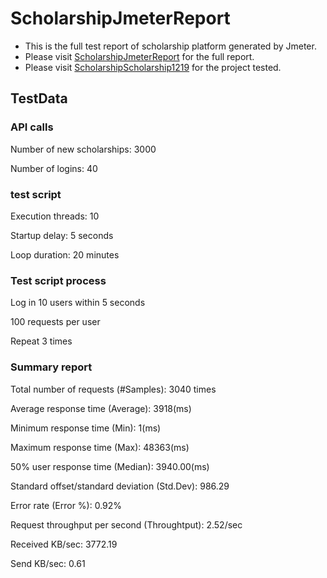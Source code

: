 # ScholarshipJmeterReport

- This is the full test report of scholarship platform generated by Jmeter.
- Please visit [ScholarshipJmeterReport](https://davewylee.github.io/ScholarshipJmeterReport/) for the full report.
- Please visit [ScholarshipScholarship1219](https://github.com/LyndonYeh/Scholarship1219) for the project tested.

## TestData

### API calls

Number of new scholarships: 3000

Number of logins: 40

### test script

Execution threads: 10

Startup delay: 5 seconds

Loop duration: 20 minutes

### Test script process

Log in 10 users within 5 seconds

100 requests per user

Repeat 3 times

### Summary report

Total number of requests (#Samples): 3040 times

Average response time (Average): 3918(ms)

Minimum response time (Min): 1(ms)

Maximum response time (Max): 48363(ms)

50% user response time (Median): 3940.00(ms)

Standard offset/standard deviation (Std.Dev): 986.29

Error rate (Error %): 0.92%

Request throughput per second (Throughtput): 2.52/sec

Received KB/sec: 3772.19

Send KB/sec: 0.61

